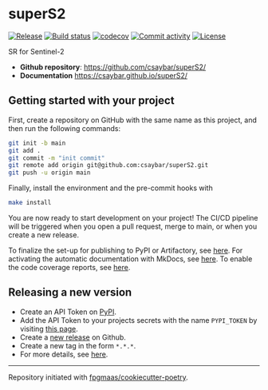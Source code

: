 # superS2

[![Release](https://img.shields.io/github/v/release/csaybar/superS2)](https://img.shields.io/github/v/release/csaybar/superS2)
[![Build status](https://img.shields.io/github/actions/workflow/status/csaybar/superS2/main.yml?branch=main)](https://github.com/csaybar/superS2/actions/workflows/main.yml?query=branch%3Amain)
[![codecov](https://codecov.io/gh/csaybar/superS2/branch/main/graph/badge.svg)](https://codecov.io/gh/csaybar/superS2)
[![Commit activity](https://img.shields.io/github/commit-activity/m/csaybar/superS2)](https://img.shields.io/github/commit-activity/m/csaybar/superS2)
[![License](https://img.shields.io/github/license/csaybar/superS2)](https://img.shields.io/github/license/csaybar/superS2)

SR for Sentinel-2

- **Github repository**: <https://github.com/csaybar/superS2/>
- **Documentation** <https://csaybar.github.io/superS2/>

## Getting started with your project

First, create a repository on GitHub with the same name as this project, and then run the following commands:

```bash
git init -b main
git add .
git commit -m "init commit"
git remote add origin git@github.com:csaybar/superS2.git
git push -u origin main
```

Finally, install the environment and the pre-commit hooks with

```bash
make install
```

You are now ready to start development on your project!
The CI/CD pipeline will be triggered when you open a pull request, merge to main, or when you create a new release.

To finalize the set-up for publishing to PyPI or Artifactory, see [here](https://fpgmaas.github.io/cookiecutter-poetry/features/publishing/#set-up-for-pypi).
For activating the automatic documentation with MkDocs, see [here](https://fpgmaas.github.io/cookiecutter-poetry/features/mkdocs/#enabling-the-documentation-on-github).
To enable the code coverage reports, see [here](https://fpgmaas.github.io/cookiecutter-poetry/features/codecov/).

## Releasing a new version

- Create an API Token on [PyPI](https://pypi.org/).
- Add the API Token to your projects secrets with the name `PYPI_TOKEN` by visiting [this page](https://github.com/csaybar/superS2/settings/secrets/actions/new).
- Create a [new release](https://github.com/csaybar/superS2/releases/new) on Github.
- Create a new tag in the form `*.*.*`.
- For more details, see [here](https://fpgmaas.github.io/cookiecutter-poetry/features/cicd/#how-to-trigger-a-release).

---

Repository initiated with [fpgmaas/cookiecutter-poetry](https://github.com/fpgmaas/cookiecutter-poetry).
